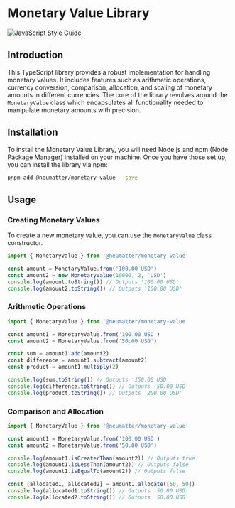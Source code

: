 
# Monetary Value Library
[![JavaScript Style Guide](https://cdn.rawgit.com/standard/standard/master/badge.svg)](https://github.com/standard/standard)

## Introduction
This TypeScript library provides a robust implementation for handling monetary values. It includes features such as arithmetic operations, currency conversion, comparison, allocation, and scaling of monetary amounts in different currencies. The core of the library revolves around the `MonetaryValue` class which encapsulates all functionality needed to manipulate monetary amounts with precision.

## Installation
To install the Monetary Value Library, you will need Node.js and npm (Node Package Manager) installed on your machine. Once you have those set up, you can install the library via npm:

```bash
pnpm add @neumatter/monetary-value --save
```

## Usage

### Creating Monetary Values

To create a new monetary value, you can use the `MonetaryValue` class constructor.

```javascript
import { MonetaryValue } from '@neumatter/monetary-value'

const amount = MonetaryValue.from('100.00 USD')
const amount2 = new MonetaryValue(10000, 2, 'USD')
console.log(amount.toString()) // Outputs '100.00 USD'
console.log(amount2.toString()) // Outputs '100.00 USD'
```

### Arithmetic Operations

```javascript
import { MonetaryValue } from '@neumatter/monetary-value'

const amount1 = MonetaryValue.from('100.00 USD')
const amount2 = MonetaryValue.from('50.00 USD')

const sum = amount1.add(amount2)
const difference = amount1.subtract(amount2)
const product = amount1.multiply(2)

console.log(sum.toString()) // Outputs '150.00 USD'
console.log(difference.toString()) // Outputs '50.00 USD'
console.log(product.toString()) // Outputs '200.00 USD'
```

### Comparison and Allocation

```javascript
import { MonetaryValue } from '@neumatter/monetary-value'

const amount1 = MonetaryValue.from('100.00 USD')
const amount2 = MonetaryValue.from('50.00 USD')

console.log(amount1.isGreaterThan(amount2)) // Outputs true
console.log(amount1.isLessThan(amount2)) // Outputs false
console.log(amount1.isEqualTo(amount2)) // Outputs false

const [allocated1, allocated2] = amount1.allocate([50, 50])
console.log(allocated1.toString()) // Outputs '50.00 USD'
console.log(allocated2.toString()) // Outputs '50.00 USD'
```
